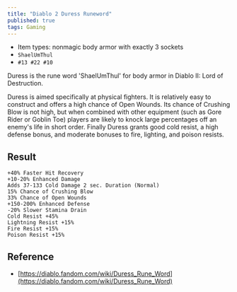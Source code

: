 ```yaml
---
title: "Diablo 2 Duress Runeword"
published: true
tags: Gaming
---
```


- Item types: nonmagic body armor with exactly 3 sockets
- `ShaelUmThul`
- `#13 #22 #10`

Duress is the rune word 'ShaelUmThul' for body armor in Diablo II: Lord of Destruction.

Duress is aimed specifically at physical fighters. It is relatively easy to construct and offers a high chance of Open Wounds. Its chance of Crushing Blow is not high, but when combined with other equipment (such as Gore Rider or Goblin Toe) players are likely to knock large percentages off an enemy's life in short order. Finally Duress grants good cold resist, a high defense bonus, and moderate bonuses to fire, lighting, and poison resists.

## Result

    +40% Faster Hit Recovery
    +10-20% Enhanced Damage
    Adds 37-133 Cold Damage 2 sec. Duration (Normal)
    15% Chance of Crushing Blow
    33% Chance of Open Wounds
    +150-200% Enhanced Defense
    -20% Slower Stamina Drain
    Cold Resist +45%
    Lightning Resist +15%
    Fire Resist +15%
    Poison Resist +15%



## Reference

- [https://diablo.fandom.com/wiki/Duress_Rune_Word](https://diablo.fandom.com/wiki/Duress_Rune_Word)